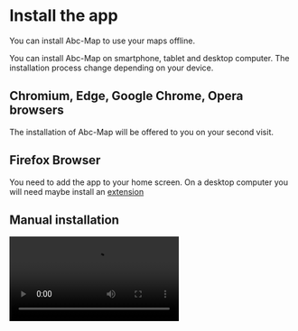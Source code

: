 <a name="install-app"></a>

# Install the app

You can install Abc-Map to use your maps offline.

You can install Abc-Map on smartphone, tablet and desktop computer. The installation process change
depending on your device.

## Chromium, Edge, Google Chrome, Opera browsers

The installation of Abc-Map will be offered to you on your second visit.

## Firefox Browser

You need to add the app to your home screen. On a desktop computer you will need
maybe install an [extension](https://addons.mozilla.org/en/firefox/addon/pwas-for-firefox/)

## Manual installation

<video controls src="./assets/install-app.mp4" preload="metadata"></video>

